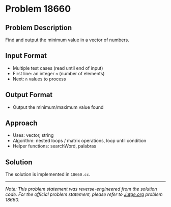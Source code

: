 # Problem 18660

## Problem Description

Find and output the minimum value in a vector of numbers.

## Input Format

- Multiple test cases (read until end of input)
- First line: an integer `n` (number of elements)
- Next: `n` values to process

## Output Format

- Output the minimum/maximum value found

## Approach

- Uses: vector, string
- Algorithm: nested loops / matrix operations, loop until condition
- Helper functions: searchWord, palabras

## Solution

The solution is implemented in `18660.cc`.

---

*Note: This problem statement was reverse-engineered from the solution code. For the official problem statement, please refer to [Jutge.org](https://jutge.org/) problem 18660.*
